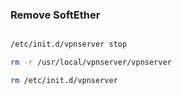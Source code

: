 ### Remove SoftEther

```sh

/etc/init.d/vpnserver stop

rm -r /usr/local/vpnserver/vpnserver

rm /etc/init.d/vpnserver

```
